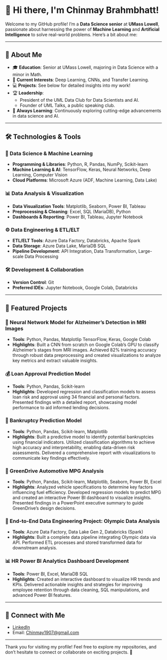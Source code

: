 # 👋 Hi there, I'm Chinmay Brahmbhatt!

Welcome to my GitHub profile! I’m a **Data Science senior** at **UMass Lowell**, passionate about harnessing the power of **Machine Learning** and **Artificial Intelligence** to solve real-world problems. Here’s a bit about me:

---

## 🚀 About Me
- 🎓 **Education**: Senior at UMass Lowell, majoring in Data Science with a minor in Math.
- 🧠 **Current Interests**: Deep Learning, CNNs, and Transfer Learning.
- 💻 **Projects**: See below for detailed insights into my work!
- 🏆 **Leadership**: 
  - President of the UML Data Club for Data Scientists and AI.
  - Founder of UML Talks, a public speaking club.
- 🌱 **Always Learning**: Continuously exploring cutting-edge advancements in data science and AI.

---

## 🛠️ Technologies & Tools

### 🔢 Data Science & Machine Learning
- **Programming & Libraries**: Python, R, Pandas, NumPy, Scikit-learn
- **Machine Learning & AI**: TensorFlow, Keras, Neural Networks, Deep Learning, Computer Vision
- **Cloud Platforms**: Microsoft Azure (ADF, Machine Learning, Data Lake)

### 📊 Data Analysis & Visualization
- **Data Visualization Tools**: Matplotlib, Seaborn, Power BI, Tableau
- **Preprocessing & Cleaning**: Excel, SQL (MariaDB), Python
- **Dashboards & Reporting**: Power BI, Tableau, Jupyter Notebook

### ⚙️ Data Engineering & ETL/ELT
- **ETL/ELT Tools**: Azure Data Factory, Databricks, Apache Spark
- **Data Storage**: Azure Data Lake, MariaDB SQL
- **Pipeline Development**: API Integration, Data Transformation, Large-scale Data Processing

### 🛠️ Development & Collaboration
- **Version Control**: Git
- **Preferred IDEs**: Jupyter Notebook, Google Colab, Databricks

---

## 🌟 Featured Projects
### 🧠 Neural Network Model for Alzheimer’s Detection in MRI Images
- **Tools**: Python, Pandas, Matplotlip TensorFlow, Keras, Google Colab
- **Highlights**: Built a CNN from scratch on Google Colab’s GPU to classify Alzheimer’s stages from MRI images. Achieved 82% training accuracy through robust data preprocessing and created visualizations to analyze key metrics and extract valuable insights.  

### 💰 Loan Approval Prediction Model
- **Tools**: Python, Pandas, Scikit-learn  
- **Highlights**: Developed regression and classification models to assess loan risk and approval using 34 financial and personal factors. Presented findings with a detailed report, showcasing model performance to aid informed lending decisions.

### 🏦 Bankruptcy Prediction Model
- **Tools**: Python, Pandas, Scikit-learn, Matplotlib
- **Highlights**: Built a predictive model to identify potential bankruptcies using financial indicators. Utilized classification algorithms to achieve high accuracy and interpretability, enabling data-driven risk assessments. Delivered a comprehensive report with visualizations to communicate key findings effectively.

### 🚗 GreenDrive Automotive MPG Analysis  
- **Tools**: Python, Pandas, Scikit-learn, Matplotlib, Seaborn, Power BI, Excel  
- **Highlights**: Analyzed vehicle specifications to determine key factors influencing fuel efficiency. Developed regression models to predict MPG and created an interactive Power BI dashboard to visualize insights. Presented findings in a PowerPoint executive summary to guide GreenDrive’s design decisions.  

### 🏅 End-to-End Data Engineering Project: Olympic Data Analysis
- **Tools**: Azure Data Factory, Data Lake Gen 2, Databricks (Spark)  
- **Highlights**: Built a complete data pipeline integrating Olympic data via API. Performed ETL processes and stored transformed data for downstream analysis.

### 📊 HR Power BI Analytics Dashboard Development
- **Tools**: Power BI, Excel, MariaDB SQL  
- **Highlights**: Created an interactive dashboard to visualize HR trends and KPIs. Delivered actionable insights and strategies for improving employee retention through data cleaning, SQL manipulations, and advanced Power BI features.

---

## 🔗 Connect with Me
- [LinkedIn](https://www.linkedin.com/in/chinmay-d-brahmbhatt-4ba3a625b)
- Email: Chinmay1907@gmail.com

---

Thank you for visiting my profile! Feel free to explore my repositories, and don’t hesitate to connect or collaborate on exciting projects. 🌟

<!---
Chinmay-1907/Chinmay-1907 is a ✨ special ✨ repository because its `README.md` (this file) appears on your GitHub profile.
You can click the Preview link to take a look at your changes.
--->
